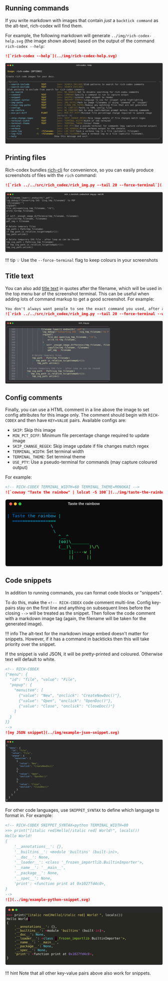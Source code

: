 ## Running commands

If you write markdown with images that contain _just_ a `backtick command` as the alt-text, rich-codex will find them.

For example, the following markdown will generate `../img/rich-codex-help.svg` (the image shown above) based on the output of the command `rich-codex --help`:

```markdown
![`rich-codex --help`](../img/rich-codex-help.svg)
```

![`rich-codex --help`](../img/rich-codex-help.svg)

## Printing files

Rich-codex bundles [rich-cli](https://github.com/Textualize/rich-cli) for convenience, so you can easily produce screenshots of files with the `rich` command:

```markdown
![`rich ../../src/rich_codex/rich_img.py --tail 20 --force-terminal`](../img/rich-codex-snippet.svg)
```

![`rich ../../src/rich_codex/rich_img.py --tail 20 --force-terminal`](../img/rich-codex-snippet.svg)

<!-- prettier-ignore-start -->
!!! tip
    💡 Use the `--force-terminal` flag to keep colours in your screenshots
<!-- prettier-ignore-end -->

## Title text

You can also add [title text](https://daringfireball.net/projects/markdown/syntax#img) in quotes after the filename, which will be used in the top menu bar of the screenshot terminal.
This can be useful when adding lots of command markup to get a good screenshot. For example:

```markdown
You don't always want people to see the exact command you used, after all.
![`rich ../../src/rich_codex/rich_img.py --tail 20 --force-terminal --width 120 --line-numbers --guides --panel rounded --panel-style magenta --theme monokai`](../img/rich-codex-snippet-title.svg "rich_img.py")
```

![long rich-cli command](../img/rich-codex-snippet-title.svg "rich_img.py")

## Config comments

Finally, you can use a HTML comment in a line above the image to set config attributes for this image only.
The comment should begin with `RICH-CODEX` and then have `KEY=VALUE` pairs. Available configs are:

- `SKIP`: Skip this image
- `MIN_PCT_DIFF`: Minimum file percentage change required to update image
- `SKIP_CHANGE_REGEX`: Skip image update if file changes match regex
- `TERMINAL_WIDTH`: Set terminal width
- `TERMINAL_THEME`: Set terminal theme
- `USE_PTY`: Use a pseudo-terminal for commands (may capture coloured output)

For example:

<!-- prettier-ignore-start -->

```markdown
<!-- RICH-CODEX TERMINAL_WIDTH=60 TERMINAL_THEME=MONOKAI -->
![`cowsay "Taste the rainbow" | lolcat -S 100`](../img/taste-the-rainbow.svg "Taste the rainbow")
```

<!-- RICH-CODEX TERMINAL_WIDTH=60 TERMINAL_THEME=MONOKAI -->
![`cowsay "Taste the rainbow" | lolcat -S 100`](../img/taste-the-rainbow.svg "Taste the rainbow")

<!-- prettier-ignore-end -->

## Code snippets

In addition to running commands, you can format code blocks or "snippets".

To do this, make the `<!-- RICH-CODEX` code comment multi-line. Config key-pairs stay on the first line and anything on subsequent lines before the closing `-->` will be treated as the snippet. Then follow the code comment with a markdown image tag (again, the filename will be taken for the generated image).

<!-- prettier-ignore-start -->

!!! info
    The alt-text for the markdown image embed doesn't matter for snippets. However, if it has a command in backticks then this will take priority over the snippet.

If the snippet is valid JSON, it will be pretty-printed and coloured. Otherwise text will default to white.

```markdown
<!-- RICH-CODEX
{"menu": {
  "id": "file", "value": "File",
  "popup": {
    "menuitem": [
      {"value": "New", "onclick": "CreateNewDoc()"},
      {"value": "Open", "onclick": "OpenDoc()"},
      {"value": "Close", "onclick": "CloseDoc()"}
    ]
  }
}}
-->
![my JSON snippet](../img/example-json-snippet.svg)
```
![my snippet](../img/example-json-snippet.svg)

For other code languages, use `SNIPPET_SYNTAX` to define which language to format in. For example:

```markdown
<!-- RICH-CODEX SNIPPET_SYNTAX=python TERMINAL_WIDTH=80
>>> print("[italic red]Hello[/italic red] World!", locals())
Hello World!
{
    '__annotations__': {},
    '__builtins__': <module 'builtins' (built-in)>,
    '__doc__': None,
    '__loader__': <class '_frozen_importlib.BuiltinImporter'>,
    '__name__': '__main__',
    '__package__': None,
    '__spec__': None,
    'print': <function print at 0x1027fd4c0>,
}
-->
![](../img/example-python-snippet.svg)
```
![](../img/example-python-snippet.svg)

!!! hint
    Note that all other key-value pairs above also work for snippets.

<!-- prettier-ignore-end -->
